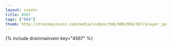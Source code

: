 ```yaml
--- 
layout: sieutv
title: 4567
tags: ["004"]
thumb: http://drainmainvein.com/media/videos/tmb/000/004/567/player.jpg
---
```

{% include drainmainvein key="4567" %} 
